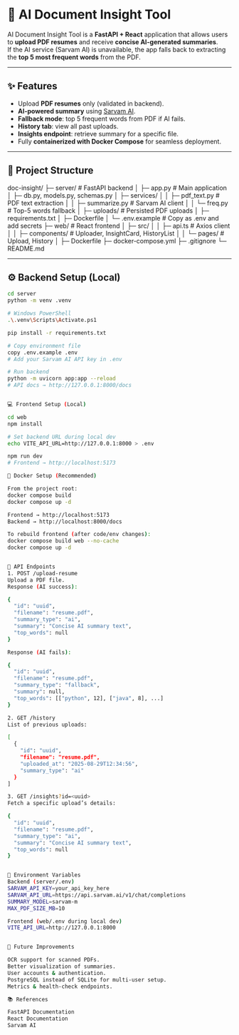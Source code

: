 # 📄 AI Document Insight Tool

AI Document Insight Tool is a **FastAPI + React** application that allows users to **upload PDF resumes** and receive **concise AI-generated summaries**.  
If the AI service (Sarvam AI) is unavailable, the app falls back to extracting the **top 5 most frequent words** from the PDF.

---

## ✨ Features

- Upload **PDF resumes** only (validated in backend).  
- **AI-powered summary** using [Sarvam AI](https://sarvam.ai).  
- **Fallback mode**: top 5 frequent words from PDF if AI fails.  
- **History tab**: view all past uploads.  
- **Insights endpoint**: retrieve summary for a specific file.  
- Fully **containerized with Docker Compose** for seamless deployment.  

---

## 📂 Project Structure

doc-insight/
├─ server/ # FastAPI backend
│ ├─ app.py # Main application
│ ├─ db.py, models.py, schemas.py
│ ├─ services/
│ │ ├─ pdf_text.py # PDF text extraction
│ │ ├─ summarize.py # Sarvam AI client
│ │ └─ freq.py # Top-5 words fallback
│ ├─ uploads/ # Persisted PDF uploads
│ ├─ requirements.txt
│ ├─ Dockerfile
│ └─ .env.example # Copy as .env and add secrets
├─ web/ # React frontend
│ ├─ src/
│ │ ├─ api.ts # Axios client
│ │ ├─ components/ # Uploader, InsightCard, HistoryList
│ │ └─ pages/ # Upload, History
│ ├─ Dockerfile
├─ docker-compose.yml
├─ .gitignore
└─ README.md


---

## ⚙️ Backend Setup (Local)

```bash
cd server
python -m venv .venv

# Windows PowerShell
.\.venv\Scripts\Activate.ps1

pip install -r requirements.txt

# Copy environment file
copy .env.example .env
# Add your Sarvam AI API key in .env

# Run backend
python -m uvicorn app:app --reload
# API docs → http://127.0.0.1:8000/docs


💻 Frontend Setup (Local)

cd web
npm install

# Set backend URL during local dev
echo VITE_API_URL=http://127.0.0.1:8000 > .env

npm run dev
# Frontend → http://localhost:5173

🐳 Docker Setup (Recommended)

From the project root:
docker compose build
docker compose up -d

Frontend → http://localhost:5173
Backend → http://localhost:8000/docs

To rebuild frontend (after code/env changes):
docker compose build web --no-cache
docker compose up -d


📡 API Endpoints
1. POST /upload-resume
Upload a PDF file.
Response (AI success):

{
  "id": "uuid",
  "filename": "resume.pdf",
  "summary_type": "ai",
  "summary": "Concise AI summary text",
  "top_words": null
}

Response (AI fails):

{
  "id": "uuid",
  "filename": "resume.pdf",
  "summary_type": "fallback",
  "summary": null,
  "top_words": [["python", 12], ["java", 8], ...]
}

2. GET /history
List of previous uploads:

[
  {
    "id": "uuid",
    "filename": "resume.pdf",
    "uploaded_at": "2025-08-29T12:34:56",
    "summary_type": "ai"
  }
]

3. GET /insights?id=<uuid>
Fetch a specific upload’s details:

{
  "id": "uuid",
  "filename": "resume.pdf",
  "summary_type": "ai",
  "summary": "Concise AI summary text",
  "top_words": null
}


🔑 Environment Variables
Backend (server/.env)
SARVAM_API_KEY=your_api_key_here
SARVAM_API_URL=https://api.sarvam.ai/v1/chat/completions
SUMMARY_MODEL=sarvam-m
MAX_PDF_SIZE_MB=10

Frontend (web/.env during local dev)
VITE_API_URL=http://127.0.0.1:8000


🚀 Future Improvements

OCR support for scanned PDFs.
Better visualization of summaries.
User accounts & authentication.
PostgreSQL instead of SQLite for multi-user setup.
Metrics & health-check endpoints.

📚 References

FastAPI Documentation
React Documentation
Sarvam AI
